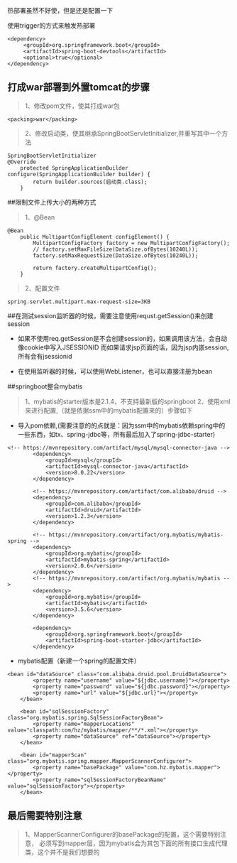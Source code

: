 热部署虽然不好使，但是还是配置一下

使用trigger的方式来触发热部署

```
<dependency>
     <groupId>org.springframework.boot</groupId>
     <artifactId>spring-boot-devtools</artifactId>
     <optional>true</optional>
</dependency>
```

## 打成war部署到外置tomcat的步骤
>1、修改pom文件，使其打成war包
```
<packing>war</packing>
```
>2、修改启动类，使其继承SpringBootServletInitializer,并重写其中一个方法
```
SpringBootServletInitializer
@Override
    protected SpringApplicationBuilder configure(SpringApplicationBuilder builder) {
        return builder.sources(启动类.class);
    }
```

##限制文件上传大小的两种方式
>1、@Bean
```
@Bean
    public MultipartConfigElement configElement() {
        MultipartConfigFactory factory = new MultipartConfigFactory();
        // factory.setMaxFileSize(DataSize.ofBytes(10240L));
        factory.setMaxRequestSize(DataSize.ofBytes(10240L));

        return factory.createMultipartConfig();
    }
```
>2、配置文件
```
spring.servlet.multipart.max-request-size=3KB
```

##在测试session监听器的时候，需要注意使用requst.getSession()来创建session
- 如果不使用req.getSession是不会创建session的，如果调用该方法，会自动像cookie中写入JSESSIONID
  而如果请求jsp页面的话，因为jsp内嵌session,所有会有jsessionid
  
- 在使用监听器的时候，可以使用WebListener，也可以直接注册为bean

##springboot整合mybatis
>1、mybatis的starter版本是2.1.4，不支持最新版的springboot
>2、使用xml来进行配置,（就是依据ssm中的mybatis配置来的）步骤如下
- 导入pom依赖,(需要注意的的点就是：因为ssm中的mybatis依赖spring中的一些东西，如tx、spring-jdbc等，所有最后加入了spring-jdbc-starter)
```
<!-- https://mvnrepository.com/artifact/mysql/mysql-connector-java -->
        <dependency>
            <groupId>mysql</groupId>
            <artifactId>mysql-connector-java</artifactId>
            <version>8.0.22</version>
        </dependency>

        <!-- https://mvnrepository.com/artifact/com.alibaba/druid -->
        <dependency>
            <groupId>com.alibaba</groupId>
            <artifactId>druid</artifactId>
            <version>1.2.3</version>
        </dependency>

        <!-- https://mvnrepository.com/artifact/org.mybatis/mybatis-spring -->
        <dependency>
            <groupId>org.mybatis</groupId>
            <artifactId>mybatis-spring</artifactId>
            <version>2.0.6</version>
        </dependency>
        <!-- https://mvnrepository.com/artifact/org.mybatis/mybatis -->
        <dependency>
            <groupId>org.mybatis</groupId>
            <artifactId>mybatis</artifactId>
            <version>3.5.6</version>
        </dependency>

        <dependency>
            <groupId>org.springframework.boot</groupId>
            <artifactId>spring-boot-starter-jdbc</artifactId>
        </dependency>
```
- mybatis配置（新建一个spring的配置文件）
```
<bean id="dataSource" class="com.alibaba.druid.pool.DruidDataSource">
        <property name="username" value="${jdbc.username}"></property>
        <property name="password" value="${jdbc.password}"></property>
        <property name="url" value="${jdbc.url}"></property>
    </bean>

    <bean id="sqlSessionFactory" class="org.mybatis.spring.SqlSessionFactoryBean">
        <property name="mapperLocations" value="classpath:com/hz/mybatis/mapper/**/*.xml"></property>
        <property name="dataSource" ref="dataSource"></property>
    </bean>

    <bean id="mapperScan" class="org.mybatis.spring.mapper.MapperScannerConfigurer">
        <property name="basePackage" value="com.hz.mybatis.mapper"></property>
        <property name="sqlSessionFactoryBeanName" value="sqlSessionFactory"></property>
    </bean>
```
## 最后需要特别注意
>1、MapperScannerConfigurer的basePackage的配置，这个需要特别注意，
必须写到mapper层，因为mybatis会为其包下面的所有接口生成代理类，这个并不是我们想要的